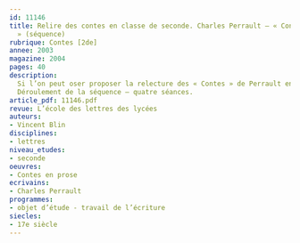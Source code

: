 ```yaml
---
id: 11146
title: Relire des contes en classe de seconde. Charles Perrault – « Contes en prose
  » (séquence)
rubrique: Contes [2de]
annee: 2003
magazine: 2004
pages: 40
description: 
  Si l’on peut oser proposer la relecture des « Contes » de Perrault en seconde, c’est parce que nombre d’élèves ignorent tout de ces textes que l’on dit enfantins, mais qui sont aussi fondateurs. Ils sont d’ailleurs bien incapables de donner le titre des huit contes en prose de Perrault. Certes, le genre leur est connu, mais à travers les contes du XXe siècle destinés à la jeunesse, et non à partir des modèles plus anciens qui ont inspiré ces adaptations. Ce projet consiste également à les amener très rapidement à distinguer les spécificités du texte littéraire, celles de l’écrit et de l’oral, et à considérer l’impact des conditions de production, puis de lecture d’un texte. L’examen de certains traits des discours narratif et descriptif entre dans le cadre de la préparation au sujet d’invention. Enfin, cette séquence permet de mettre en place dès le début de l’année des éléments méthodologiques qui vont fonder le travail en français.
  Déroulement de la séquence – quatre séances.
article_pdf: 11146.pdf
revue: L’école des lettres des lycées
auteurs:
- Vincent Blin
disciplines:
- lettres
niveau_etudes:
- seconde
oeuvres:
- Contes en prose
ecrivains:
- Charles Perrault
programmes:
- objet d’étude - travail de l’écriture
siecles:
- 17e siècle
---
```

